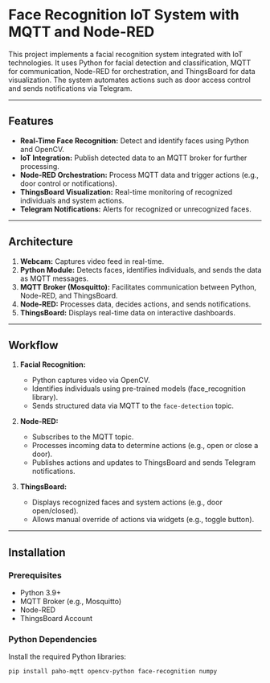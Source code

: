 # Face Recognition IoT System with MQTT and Node-RED

This project implements a facial recognition system integrated with IoT technologies. It uses Python for facial detection and classification, MQTT for communication, Node-RED for orchestration, and ThingsBoard for data visualization. The system automates actions such as door access control and sends notifications via Telegram.

---

## Features

- **Real-Time Face Recognition:** Detect and identify faces using Python and OpenCV.
- **IoT Integration:** Publish detected data to an MQTT broker for further processing.
- **Node-RED Orchestration:** Process MQTT data and trigger actions (e.g., door control or notifications).
- **ThingsBoard Visualization:** Real-time monitoring of recognized individuals and system actions.
- **Telegram Notifications:** Alerts for recognized or unrecognized faces.

---

## Architecture

1. **Webcam:** Captures video feed in real-time.
2. **Python Module:** Detects faces, identifies individuals, and sends the data as MQTT messages.
3. **MQTT Broker (Mosquitto):** Facilitates communication between Python, Node-RED, and ThingsBoard.
4. **Node-RED:** Processes data, decides actions, and sends notifications.
5. **ThingsBoard:** Displays real-time data on interactive dashboards.

---

## Workflow

1. **Facial Recognition:**
   - Python captures video via OpenCV.
   - Identifies individuals using pre-trained models (face\_recognition library).
   - Sends structured data via MQTT to the `face-detection` topic.

2. **Node-RED:**
   - Subscribes to the MQTT topic.
   - Processes incoming data to determine actions (e.g., open or close a door).
   - Publishes actions and updates to ThingsBoard and sends Telegram notifications.

3. **ThingsBoard:**
   - Displays recognized faces and system actions (e.g., door open/closed).
   - Allows manual override of actions via widgets (e.g., toggle button).

---

## Installation

### Prerequisites
- Python 3.9+
- MQTT Broker (e.g., Mosquitto)
- Node-RED
- ThingsBoard Account

### Python Dependencies
Install the required Python libraries:
```bash
pip install paho-mqtt opencv-python face-recognition numpy
```
